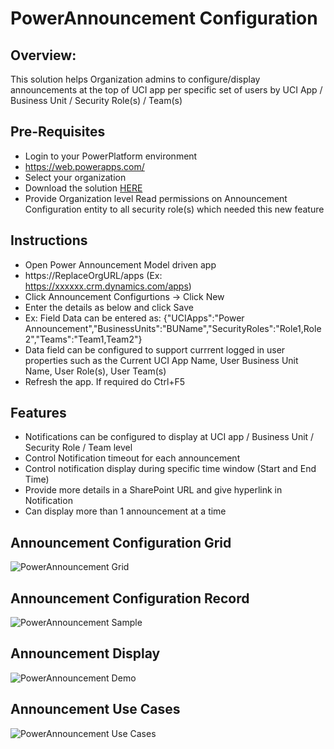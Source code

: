 PowerAnnouncement Configuration
===============================

Overview: 
-------------
This solution helps Organization admins to configure/display announcements at the top of UCI app per specific set of users by UCI App / Business Unit / Security Role(s) / Team(s)


Pre-Requisites
--------------

-   Login to your PowerPlatform environment
-   https://web.powerapps.com/
-   Select your organization
-   Download the solution [HERE](https://github.com/anilvem1/PowerAnnouncement/blob/main/PowerAnnouncement_1_0_0_2_managed.zip)
-   Provide Organization level Read permissions on Announcement
    Configuration entity to all security role(s) which needed this new
    feature

Instructions
------------

-   Open Power Announcement Model driven app
-   https://ReplaceOrgURL/apps (Ex: https://xxxxxx.crm.dynamics.com/apps)
-   Click Announcement Configurtions -> Click New
-   Enter the details as below and click Save
-   Ex: Field Data can be entered as: {"UCIApps":"Power Announcement","BusinessUnits":"BUName","SecurityRoles":"Role1,Role2","Teams":"Team1,Team2"}
-   Data field can be configured to support currrent logged in user properties such as the Current UCI App Name, User Business Unit Name, User Role(s), User Team(s)
-   Refresh the app. If required do Ctrl+F5

Features
------------
-   Notifications can be configured to display at UCI app / Business Unit / Security Role / Team level
-   Control Notification timeout for each announcement
-   Control notification display during specific time window (Start and End Time)
-   Provide more details in a SharePoint URL and give hyperlink in Notification
-   Can display more than 1 announcement at a time

Announcement Configuration Grid
-------------------------------

![PowerAnnouncement
Grid](https://github.com/anilvem1/PowerAnnouncement/blob/main/PowerAnnouncement%20Grid.png?raw=true "PowerAnnouncement Grid")

Announcement Configuration Record
---------------------------------

![PowerAnnouncement
Sample](https://github.com/anilvem1/PowerAnnouncement/blob/main/PowerAnnouncement%20Sample.png?raw=true "PowerAnnouncement Sample")

Announcement Display
--------------------

![PowerAnnouncement
Demo](https://github.com/anilvem1/PowerAnnouncement/blob/main/PowerAnnouncement%20Demo.png?raw=true "PowerAnnouncement Demo")

Announcement Use Cases
--------------------

![PowerAnnouncement
Use Cases](https://github.com/anilvem1/PowerAnnouncement/blob/main/PowerAnnouncement%20Use%20Cases.png?raw=true "PowerAnnouncement Use Cases")
